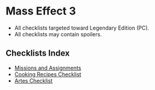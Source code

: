 # Mass Effect 3
- All checklists targeted toward Legendary Edition (PC). 
- All checklists may contain spoilers.

## Checklists Index
- [Missions and Assignments](missions_and_assignments.md)
- [Cooking Recipes Checklist](cooking_recipes.md)
- [Artes Checklist](artes.md)